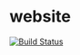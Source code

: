 website
=======
[![Build Status](https://travis-ci.org/ShinyChang/website.svg?branch=master)](https://travis-ci.org/ShinyChang/website)
